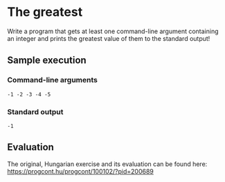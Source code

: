 # The greatest

Write a program that gets at least one command-line argument containing an integer and prints the greatest value of them to the standard output!

## Sample execution

### Command-line arguments

```
-1 -2 -3 -4 -5
```

### Standard output

```
-1
```

## Evaluation

The original, Hungarian exercise and its evaluation can be found here: https://progcont.hu/progcont/100102/?pid=200689